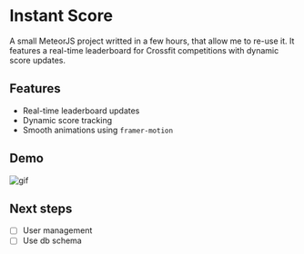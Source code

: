 # Instant Score

A small MeteorJS project writted in a few hours, that allow me to re-use it. It features a real-time leaderboard for Crossfit competitions with dynamic score updates.

## Features

- Real-time leaderboard updates
- Dynamic score tracking
- Smooth animations using `framer-motion`

## Demo

<img src="https://raw.githubusercontent.com/MENT3/instant-scoreboard/main/docs/demo.gif" alt="gif">

## Next steps

- [ ] User management
- [ ] Use db schema
